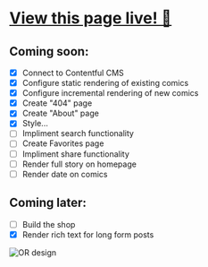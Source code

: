 # [View this page live! 🎉](https://the-orange-runner.vercel.app/)

## Coming soon:

- [x] Connect to Contentful CMS
- [x] Configure static rendering of existing comics
- [x] Configure incremental rendering of new comics
- [x] Create "404" page
- [x] Create "About" page
- [x] Style...
- [ ] Impliment search functionality
- [ ] Create Favorites page
- [ ] Impliment share functionality
- [ ] Render full story on homepage
- [ ] Render date on comics

## Coming later:

- [ ] Build the shop
- [x] Render rich text for long form posts

![OR design](https://user-images.githubusercontent.com/74033573/149850940-ae1ed95e-53da-4977-b9e3-b37f287928d8.jpeg)
